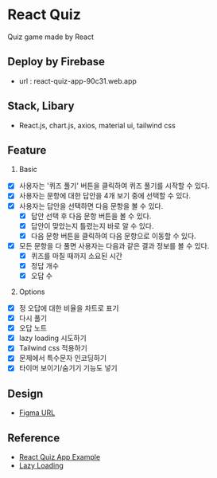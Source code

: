 # React Quiz 
Quiz game made by React

## Deploy by Firebase
- url : react-quiz-app-90c31.web.app

## Stack, Libary
- React.js, chart.js, axios, material ui, tailwind css

## Feature
1. Basic
- [x] 사용자는 '퀴즈 풀기' 버튼을 클릭하여 퀴즈 풀기를 시작할 수 있다.
- [x] 사용자는 문항에 대한 답안을 4개 보기 중에 선택할 수 있다.
- [x] 사용자는 답안을 선택하면 다음 문항을 볼 수 있다.
  - [x] 답안 선택 후 다음 문항 버튼을 볼 수 있다.
  - [x] 답안이 맞았는지 틀렸는지 바로 알 수 있다.
  - [x] 다음 문항 버튼을 클릭하여 다음 문항으로 이동할 수 있다.
- [x] 모든 문항을 다 풀면 사용자는 다음과 같은 결과 정보를 볼 수 있다.
  - [x] 퀴즈를 마칠 때까지 소요된 시간
  - [x] 정답 개수
  - [x] 오답 수

2. Options
- [x] 정 오답에 대한 비율을 차트로 표기
- [x] 다시 풀기
- [x] 오답 노트
- [x] lazy loading 시도하기
- [x] Tailwind css 적용하기
- [x] 문제에서 특수문자 인코딩하기
- [x] 타이머 보이기/숨기기 기능도 넣기

## Design
- [Figma URL](https://www.figma.com/file/85DgH9wo3MVlIz1udBbY1N/Untitled?node-id=2%3A6)

## Reference
- [React Quiz App Example](https://www.youtube.com/watch?v=dg7XmuLvsbs)
- [Lazy Loading](https://www.loginradius.com/blog/engineering/lazy-loading-in-react/#:~:text=In%20essence%2C%20lazy%20loading%20means,it%20at%20the%20same%20time.)

